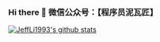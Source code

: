 ### Hi there 👋 微信公众号：【程序员泥瓦匠】

<!--
**JeffLi1993/JeffLi1993** is a ✨ _special_ ✨ repository because its `README.md` (this file) appears on your GitHub profile.

Here are some ideas to get you started:

- 🔭 I’m currently working on ...
- 🌱 I’m currently learning ...
- 👯 I’m looking to collaborate on ...
- 🤔 I’m looking for help with ...
- 💬 Ask me about ...
- 📫 How to reach me: ...
- 😄 Pronouns: ...
- ⚡ Fun fact: ...
-->

[![JeffLi1993's github stats](https://github-readme-stats.vercel.app/api?username=JeffLi1993)](https://github.com/JeffLi1993)

